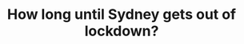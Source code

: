 ---
title: "How long until Sydney gets out of lockdown?"
preview: "New COVID-19 modelling finds NSW’s hard decision to go into hard lockdown gives the State more certainty about how long they’ll be stuck in there"
link: https://pursuit.unimelb.edu.au/articles/how-long-till-sydney-gets-out-of-lockdown
---